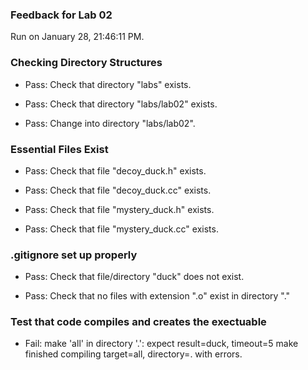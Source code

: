 ### Feedback for Lab 02

Run on January 28, 21:46:11 PM.


### Checking Directory Structures

+ Pass: Check that directory "labs" exists.

+ Pass: Check that directory "labs/lab02" exists.

+ Pass: Change into directory "labs/lab02".


### Essential Files Exist

+ Pass: Check that file "decoy_duck.h" exists.

+ Pass: Check that file "decoy_duck.cc" exists.

+ Pass: Check that file "mystery_duck.h" exists.

+ Pass: Check that file "mystery_duck.cc" exists.


### .gitignore set up properly

+ Pass: Check that file/directory "duck" does not exist.

+ Pass: Check that no files with extension ".o" exist in directory "."


### Test that code compiles and creates the exectuable

+ Fail: make 'all' in directory '.': expect result=duck, timeout=5
    make finished compiling target=all, directory=. with errors.



